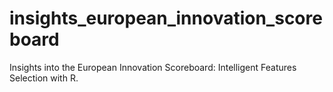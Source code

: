 # insights_european_innovation_scoreboard
Insights into the European Innovation Scoreboard: Intelligent Features Selection with R.
